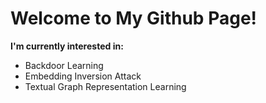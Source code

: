 # Welcome to My Github Page!
**I'm currently interested in:**  
- Backdoor Learning
- Embedding Inversion Attack
- Textual Graph Representation Learning
